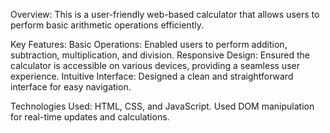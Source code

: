 Overview: 
This is a user-friendly web-based calculator that allows users to perform basic arithmetic operations efficiently.


Key Features:
Basic Operations: Enabled users to perform addition, subtraction, multiplication, and division.
Responsive Design: Ensured the calculator is accessible on various devices, providing a seamless user experience.
Intuitive Interface: Designed a clean and straightforward interface for easy navigation.


Technologies Used:
HTML, CSS, and JavaScript.
Used DOM manipulation for real-time updates and calculations.
